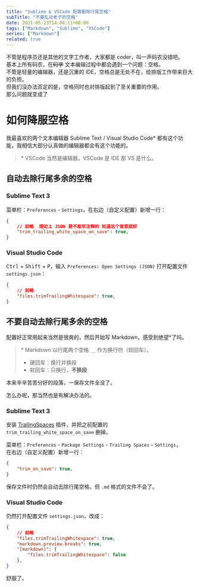 ```yaml
---
title: "Sublime & VSCode 配置删除行尾空格"
subTitle: "不要乱动老子的空格"
date: 2021-05-23T14:08:11+08:00
tags: ["Markdown", "Sublime", "VSCode"]
series: ["Markdown"]
related: true
---
```


不管是程序员还是其他的文字工作者，大家都是 coder，叫一声码农没错吧。  
基本上所有码农，在~~码字~~ 文本编辑过程中都会遇到一个问题：空格。  
不管是轻量的编辑器，还是沉重的 IDE，空格总是无处不在，给排版工作带来巨大的负担。  
但我们没办法否定的是，空格同时也对排版起到了至关重要的作用。  
那么问题就变成了  

<h1>如何降服空格</h1>

我最喜欢的两个文本编辑器 Sublime Text / Visual Studio Code\* 都有这个功能，我相信大部分认真做的编辑器都会有这个功能的。  

> \* VSCode 当然是编辑器，VSCode 是 IDE 那 VS 是什么。  

## 自动去除行尾多余的空格
### Sublime Text 3
菜单栏：`Preferences` - `Settings`，在右边（自定义配置）新增一行：  
```json
{
    // 前略  理论上 JSON 是不能写注释的 知道这个意思就好
    "trim_trailing_white_space_on_save": true,
}
```

### Visual Studio Code
<kbd>Ctrl</kbd> + <kbd>Shift</kbd> + <kbd>P</kbd>，输入 `Preferences: Open Settings (JSON)` 打开配置文件 `settings.json`：  
```json
{
    // 前略
    "files.trimTrailingWhitespace": true,
}
```

## 不要自动去除行尾多余的空格
配置好正常用起来当然是很爽的，然后开始写 Markdown，感受到绝望\*了吗。  

> \* Markdown 以行尾两个空格 `__` 作为换行符（软回车）。  
> 
> * 硬回车：换行并换段  
> * 软回车：只换行，**不换段**  

本来辛辛苦苦分好的段落，一保存文件全没了。  

怎么办呢，那当然也是有解决办法的。  

### Sublime Text 3
安装 [TrailingSpaces](https://github.com/SublimeText/TrailingSpaces) 插件，并把之前配置的 `trim_trailing_white_space_on_save` 删掉。  

菜单栏：`Preferences` - `Package Settings` - `Trailing Spaces` - `Settings`，  
在右边（自定义配置）新增一行：  
```json
{
    "trim_on_save": true,
}
```

保存文件时仍然会自动去除行尾空格，但 `.md` 格式的文件不会了。  

### Visual Studio Code
仍然打开配置文件 `settings.json`，改成：  
```json
{
    // 前略
    "files.trimTrailingWhitespace": true,
    "markdown.preview.breaks": true,
    "[markdown]": {
        "files.trimTrailingWhitespace": false
    },
}
```

舒服了。  
